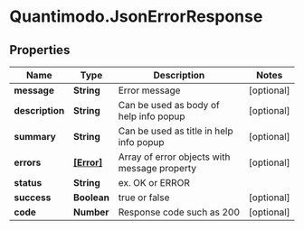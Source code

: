 # Quantimodo.JsonErrorResponse

## Properties
Name | Type | Description | Notes
------------ | ------------- | ------------- | -------------
**message** | **String** | Error message | [optional] 
**description** | **String** | Can be used as body of help info popup | [optional] 
**summary** | **String** | Can be used as title in help info popup | [optional] 
**errors** | [**[Error]**](Error.md) | Array of error objects with message property | [optional] 
**status** | **String** | ex. OK or ERROR | 
**success** | **Boolean** | true or false | [optional] 
**code** | **Number** | Response code such as 200 | [optional] 


